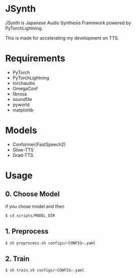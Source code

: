 JSynth
===

JSynth is Japanese Audio Synthesis Framework powered by PyTorchLightning.

This is made for accelerating my development on TTS.

# Requirements

- PyTorch
- PyTorchLightning
- torchaudio
- OmegaConf
- librosa
- soundfile
- pyworld
- matplotlib

# Models

- Conformer(FastSpeech2)
- Glow-TTS
- Grad-TTS

# Usage

## 0. Choose Model
if you chose model and then

```bash
$ cd scripts/MODEL_DIR
```

## 1. Preprocess

```bash
$ sh preprocess.sh configs/<CONFIG>.yaml
```

## 2. Train

```bash
$ sh train.sh configs/<CONFIG>.yaml
```
